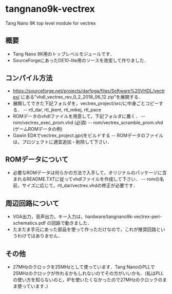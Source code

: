 # tangnano9k-vectrex
Tang Nano 9K top level module for vectrex

## 概要
- Tang Nano 9K用のトップレベルモジュールです．
- SourceForgeにあったDE10-lite用のソースを改変して作りました．

## コンパイル方法
- https://sourceforge.net/projects/darfpga/files/Software%20VHDL/vectrex/
にある"vhdl_vectrex_rev_0_2_2018_06_12.zip"を展開する．
- 展開してできた下記フォルダを，vectrex_project/src/に中身ごとコピーする．
 -- rtl_dar, rtl_jkent, rtl_mikej, rtl_pace
- ROMデータのvhdlファイルを用意して，下記フォルダに置く．
 -- rom/vectrex_exec_prom.vhd (必須)
 -- rom/vectrex_scramble_prom.vhd (ゲームROMデータの例)
- Gawin EDAでvectrex_project.gprjをビルドする
-- ROMデータのファイルは，プロジェクトに適宜追加・削除して下さい．

## ROMデータについて
- 必要なROMデータは何らかの方法で入手して，オリジナルのパッケージに含まれるREADME.TXTに従ってvhdlファイルを作成して下さい．
-- romの名前，サイズに応じて，rtl_dar/vectrex.vhdの修正が必要です．

## 周辺回路について
- VGA出力，音声出力，キー入力は，hardware/tangnano9k-vectrex-peri-schematics.pdf の回路で動きました．
- たまたま手元にあった部品を使って作っただけなので，これが推奨回路というわけではありません．

## その他
- 27MHzのクロックを25MHzとして使っています．Tang NanoのPLLで25MHzのクロックが作れるかもしれないのでその方がいいかも．(私はPLLの使い方を知らないのと，IPを使いたくなかったので27MHzのクロックのまま使っています．)

